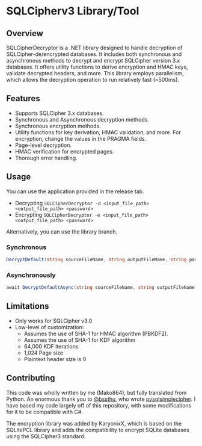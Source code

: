 # SQLCipherv3 Library/Tool

## Overview
SQLCipherDecryptor is a .NET library designed to handle decryption of SQLCipher-de/encrypted databases. It includes both synchronous and asynchronous methods to decrypt and encrypt SQLCipher version 3.x databases. It offers utility functions to derive encryption and HMAC keys, validate decrypted headers, and more. This library employs parallelism, which allows the decryption operation to run relatively fast (~500ms).

## Features
- Supports SQLCipher 3.x databases.
- Synchronous and Asynchronous decryption methods.
- Synchronous encryption methods.
- Utility functions for key derivation, HMAC validation, and more. For encryption, change the values in the PRAGMA fields.
- Page-level decryption.
- HMAC verification for encrypted pages.
- Thorough error handling.

## Usage
You can use the application provided in the release tab.
- Decrypting
```SQLCipherDecryptor -d <input_file_path> <output_file_path> <password>```
- Encrypting
```SQLCipherDecryptor -e <input_file_path> <output_file_path> <password>```

Alternatively, you can use the library branch.
### Synchronous
```c#
DecryptDefault(string sourceFileName, string outputFileName, string passwordString);
```
### Asynchronously
```c#
await DecryptDefaultAsync(string sourceFileName, string outputFileName, string passwordString);
```

## Limitations
- Only works for SQLCipher v3.0
- Low-level of customization:
  -  Assumes the use of SHA-1 for HMAC algorithm (PBKDF2).
  -  Assumes the use of SHA-1 for KDF algorithm
  -  64,000 KDF iterations
  -  1,024 Page size
  -  Plaintext header size is 0

## Contributing
This code was wholly written by me (Mako864), but fully translated from Python. An enormous thank you to [@bssthu](https://github.com/bssthu), who wrote [pysqlsimplecipher](https://github.com/bssthu/pysqlsimplecipher). I have based my code largely off of this repository, with some modifications for it to be compatible with C#.

The encryption library was added by KaryonixX, which is based on the SQLitePCL library and adds the compatibility to encrypt SQLite databases using the SQLCipher3 standard.